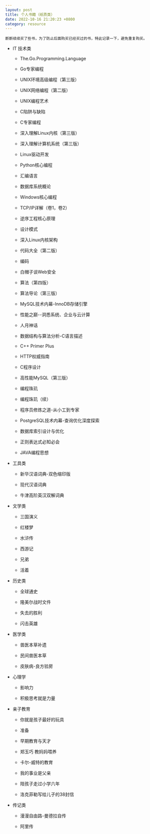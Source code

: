 ```yaml
---
layout: post
title: 个人书籍（纸质类）
date: 2022-10-16 21:20:23 +0800
category: resource
---
```

  
    断断续续买了些书，为了防止后面购买已经买过的书，特此记录一下，避免重复购买。

* IT 技术类

  - The.Go.Programming.Language

  - Go专家编程

  - UNIX环境高级编程（第三版）

  - UNIX网络编程（第二版）

  - UNIX编程艺术

  - C陷阱与缺陷

  - C专家编程

  - 深入理解Linux内核（第三版）

  - 深入理解计算机系统（第三版）

  - Linux驱动开发

  - Python核心编程

  - 汇编语言

  - 数据库系统概论

  - Windows核心编程

  - TCP/IP详解（卷1，卷2）

  - 逆序工程核心原理

  - 设计模式

  - 深入Linux内核架构
  
  - 代码大全（第二版）

  - 编码

  - 白帽子谈Web安全

  - 算法（第四版）

  - 算法导论（第三版）

  - MySQL技术内幕-InnoDB存储引擎

  - 性能之巅--洞悉系统、企业与云计算

  - 人月神话

  - 数据结构与算法分析-C语言描述

  - C++ Primer Plus

  - HTTP权威指南

  - C程序设计

  - 高性能MySQL（第三版）

  - 编程珠玑

  - 编程珠玑（续）

  - 程序员修炼之道-从小工到专家

  - PostgreSQL技术内幕-查询优化深度探索

  - 数据库索引设计与优化

  - 正则表达式必知必会

  - JAVA编程思想
 
* 工具类

  - 新华汉语词典-双色缩印版

  - 现代汉语词典

  - 牛津高阶英汉双解词典

* 文学类

  - 三国演义

  - 红楼梦

  - 水浒传

  - 西游记

  - 兄弟

  - 活着

* 历史类

  - 全球通史

  - 隆美尔战时文件

  - 失去的胜利

  - 闪击英雄

* 医学类

  - 兽医本草补遗

  - 民间兽医本草

  - 皮肤病-良方验房

* 心理学

  - 影响力  

  - 积极思考就是力量

* 亲子教育

  - 你就是孩子最好的玩具

  - 准备

  - 早期教育与天才

  - 郑玉巧 教妈妈喂养

  - 卡尔-威特的教育

  - 我的事业是父亲

  - 陪孩子走过小学六年

  - 洛克菲勒写给儿子的38封信


* 传记类

  - 漫漫自由路-曼德拉自传

  - 阿里传
